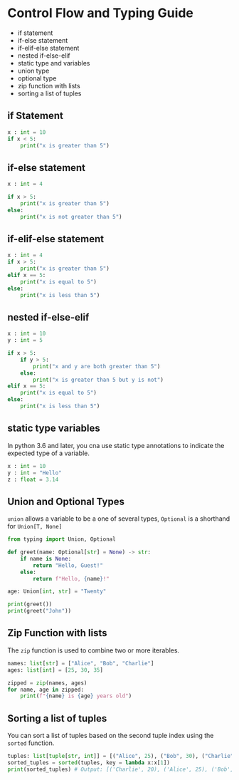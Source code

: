 # Control Flow and Typing Guide

* if statement
* if-else statement
* if-elif-else statement
* nested if-else-elif
* static type and variables
* union type
* optional type
* zip function with lists
* sorting a list of tuples

## if Statement

```python
x : int = 10
if x < 5:
    print("x is greater than 5")
```

## if-else statement

```python
x : int = 4

if x > 5:
    print("x is greater than 5")
else:
    print("x is not greater than 5")
```

## if-elif-else statement

```python
x : int = 4
if x > 5:
    print("x is greater than 5")
elif x == 5:
    print("x is equal to 5")
else:
    print("x is less than 5")
```

## nested if-else-elif

```python
x : int = 10
y : int = 5

if x > 5:
    if y > 5:
        print("x and y are both greater than 5")
    else:
        print("x is greater than 5 but y is not")
elif x == 5:
    print("x is equal to 5")
else:
    print("x is less than 5")
```

## static type variables

In python 3.6 and later, you cna use static type annotations to indicate the expected type of a variable.

```python
x : int = 10
y : int = "Hello"
z : float = 3.14
```

## Union and Optional Types

`union` allows a variable to be a one of several types, `Optional` is a shorthand for `Union[T, None]`

```python
from typing import Union, Optional

def greet(name: Optional[str] = None) -> str:
    if name is None:
        return "Hello, Guest!"
    else:
        return f"Hello, {name}!"

age: Union[int, str] = "Twenty"

print(greet())
print(greet("John"))
```

## Zip Function with lists

The `zip` function is used to combine two or more iterables.

```python
names: list[str] = ["Alice", "Bob", "Charlie"]
ages: list[int] = [25, 30, 35]

zipped = zip(names, ages)
for name, age in zipped:
    print(f"{name} is {age} years old")
```

## Sorting a list of tuples

You can sort a list of tuples based on the second tuple index using the `sorted` function.

```python
tuples: list[tuple[str, int]] = [("Alice", 25), ("Bob", 30), ("Charlie", 20)]
sorted_tuples = sorted(tuples, key = lambda x:x[1])
print(sorted_tuples) # Output: [('Charlie', 20), ('Alice', 25), ('Bob', 30)]
```